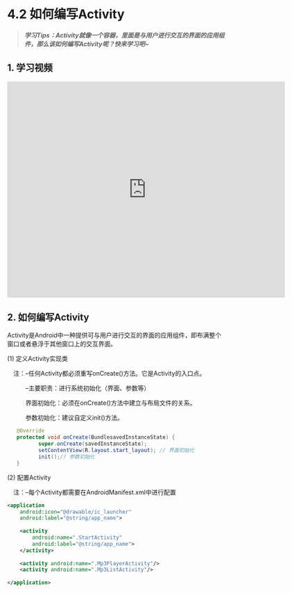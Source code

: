 # 4.2 如何编写Activity

>##### 学习Tips：Activity就像一个容器，里面是与用户进行交互的界面的应用组件，那么该如何编写Activity呢？快来学习吧~

## 1. 学习视频

<iframe frameborder="0" width="640" height="498" src="https://v.qq.com/iframe/player.html?vid=z0180bhmznp&tiny=0&auto=0" allowfullscreen></iframe>

## 2. 如何编写Activity

Activity是Android中一种提供可与用户进行交互的界面的应用组件，即布满整个窗口或者悬浮于其他窗口上的交互界面。

(1) 定义Activity实现类

　注：–任何Activity都必须重写onCreate()方法。它是Activity的入口点。

　　　–主要职责：进行系统初始化（界面、参数等）
   
 　　　界面初始化：必须在onCreate()方法中建立与布局文件的关系。
    
　　　参数初始化：建议自定义init()方法。

 ```Java
    @Override
    protected void onCreate(BundlesavedInstanceState) {
           super.onCreate(savedInstanceState);
           setContentView(R.layout.start_layout); // 界面初始化
           init();// 参数初始化
    }
 ```
 
 (2) 配置Activity
 
 　注：–每个Activity都需要在AndroidManifest.xml中进行配置
  
 ```xml
 <application
     android:icon="@drawable/ic_launcher"
     android:label="@string/app_name">
     
     <activity
         android:name=".StartActivity"
         android:label="@string/app_name">
     </activity>
        
     <activity android:name=".Mp3PlayerActivity"/>
     <activity android:name=".Mp3ListActivity"/>
     
</application>
 ```